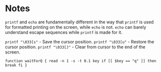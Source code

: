 # Notes

`printf` and `echo` are fundamentally different in the way that `printf` is used for formatted printing on the screen, while `echo` is not. `echo` can barely understand escape sequences while `printf` is made for it.

`printf "\033[s"` - Save the cursor position.
`printf "\033[u"` - Restore the cursor position.
`printf "\033[J"` - Clear from cursor to the end of the screen.


`function waitForQ
{
        read -n 1 -s -t 0.1 key
        if [[ $key == "q" ]]
        then
            break
        fi
}`

